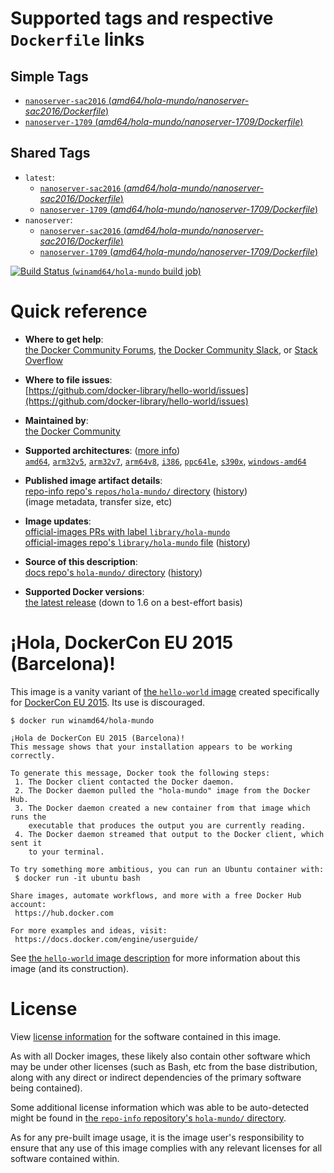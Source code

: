 <!--

********************************************************************************

WARNING:

    DO NOT EDIT "hola-mundo/README.md"

    IT IS AUTO-GENERATED

    (from the other files in "hola-mundo/" combined with a set of templates)

********************************************************************************

-->

# Supported tags and respective `Dockerfile` links

## Simple Tags


-	[`nanoserver-sac2016` (*amd64/hola-mundo/nanoserver-sac2016/Dockerfile*)](https://github.com/docker-library/hello-world/blob/b0a34596994b120f5456f08992ef9a75ed56f34e/amd64/hola-mundo/nanoserver-sac2016/Dockerfile)
-	[`nanoserver-1709` (*amd64/hola-mundo/nanoserver-1709/Dockerfile*)](https://github.com/docker-library/hello-world/blob/b0a34596994b120f5456f08992ef9a75ed56f34e/amd64/hola-mundo/nanoserver-1709/Dockerfile)

## Shared Tags

-	`latest`:
	-	[`nanoserver-sac2016` (*amd64/hola-mundo/nanoserver-sac2016/Dockerfile*)](https://github.com/docker-library/hello-world/blob/b0a34596994b120f5456f08992ef9a75ed56f34e/amd64/hola-mundo/nanoserver-sac2016/Dockerfile)
	-	[`nanoserver-1709` (*amd64/hola-mundo/nanoserver-1709/Dockerfile*)](https://github.com/docker-library/hello-world/blob/b0a34596994b120f5456f08992ef9a75ed56f34e/amd64/hola-mundo/nanoserver-1709/Dockerfile)
-	`nanoserver`:
	-	[`nanoserver-sac2016` (*amd64/hola-mundo/nanoserver-sac2016/Dockerfile*)](https://github.com/docker-library/hello-world/blob/b0a34596994b120f5456f08992ef9a75ed56f34e/amd64/hola-mundo/nanoserver-sac2016/Dockerfile)
	-	[`nanoserver-1709` (*amd64/hola-mundo/nanoserver-1709/Dockerfile*)](https://github.com/docker-library/hello-world/blob/b0a34596994b120f5456f08992ef9a75ed56f34e/amd64/hola-mundo/nanoserver-1709/Dockerfile)

[![Build Status](https://doi-janky.infosiftr.net/job/multiarch/job/windows-amd64/job/hola-mundo/badge/icon) (`winamd64/hola-mundo` build job)](https://doi-janky.infosiftr.net/job/multiarch/job/windows-amd64/job/hola-mundo/)

# Quick reference

-	**Where to get help**:  
	[the Docker Community Forums](https://forums.docker.com/), [the Docker Community Slack](https://blog.docker.com/2016/11/introducing-docker-community-directory-docker-community-slack/), or [Stack Overflow](https://stackoverflow.com/search?tab=newest&q=docker)

-	**Where to file issues**:  
	[https://github.com/docker-library/hello-world/issues](https://github.com/docker-library/hello-world/issues)

-	**Maintained by**:  
	[the Docker Community](https://github.com/docker-library/hello-world)

-	**Supported architectures**: ([more info](https://github.com/docker-library/official-images#architectures-other-than-amd64))  
	[`amd64`](https://hub.docker.com/r/amd64/hola-mundo/), [`arm32v5`](https://hub.docker.com/r/arm32v5/hola-mundo/), [`arm32v7`](https://hub.docker.com/r/arm32v7/hola-mundo/), [`arm64v8`](https://hub.docker.com/r/arm64v8/hola-mundo/), [`i386`](https://hub.docker.com/r/i386/hola-mundo/), [`ppc64le`](https://hub.docker.com/r/ppc64le/hola-mundo/), [`s390x`](https://hub.docker.com/r/s390x/hola-mundo/), [`windows-amd64`](https://hub.docker.com/r/winamd64/hola-mundo/)

-	**Published image artifact details**:  
	[repo-info repo's `repos/hola-mundo/` directory](https://github.com/docker-library/repo-info/blob/master/repos/hola-mundo) ([history](https://github.com/docker-library/repo-info/commits/master/repos/hola-mundo))  
	(image metadata, transfer size, etc)

-	**Image updates**:  
	[official-images PRs with label `library/hola-mundo`](https://github.com/docker-library/official-images/pulls?q=label%3Alibrary%2Fhola-mundo)  
	[official-images repo's `library/hola-mundo` file](https://github.com/docker-library/official-images/blob/master/library/hola-mundo) ([history](https://github.com/docker-library/official-images/commits/master/library/hola-mundo))

-	**Source of this description**:  
	[docs repo's `hola-mundo/` directory](https://github.com/docker-library/docs/tree/master/hola-mundo) ([history](https://github.com/docker-library/docs/commits/master/hola-mundo))

-	**Supported Docker versions**:  
	[the latest release](https://github.com/docker/docker-ce/releases/latest) (down to 1.6 on a best-effort basis)

# ¡Hola, DockerCon EU 2015 (Barcelona)!

This image is a vanity variant of [the `hello-world` image](https://hub.docker.com/_/hello-world/) created specifically for [DockerCon EU 2015](http://europe-2015.dockercon.com/). Its use is discouraged.

```console
$ docker run winamd64/hola-mundo

¡Hola de DockerCon EU 2015 (Barcelona)!
This message shows that your installation appears to be working correctly.

To generate this message, Docker took the following steps:
 1. The Docker client contacted the Docker daemon.
 2. The Docker daemon pulled the "hola-mundo" image from the Docker Hub.
 3. The Docker daemon created a new container from that image which runs the
    executable that produces the output you are currently reading.
 4. The Docker daemon streamed that output to the Docker client, which sent it
    to your terminal.

To try something more ambitious, you can run an Ubuntu container with:
 $ docker run -it ubuntu bash

Share images, automate workflows, and more with a free Docker Hub account:
 https://hub.docker.com

For more examples and ideas, visit:
 https://docs.docker.com/engine/userguide/

```

See [the `hello-world` image description](https://hub.docker.com/_/hello-world/) for more information about this image (and its construction).

# License

View [license information](https://github.com/docker-library/hello-world/blob/master/LICENSE) for the software contained in this image.

As with all Docker images, these likely also contain other software which may be under other licenses (such as Bash, etc from the base distribution, along with any direct or indirect dependencies of the primary software being contained).

Some additional license information which was able to be auto-detected might be found in [the `repo-info` repository's `hola-mundo/` directory](https://github.com/docker-library/repo-info/tree/master/repos/hola-mundo).

As for any pre-built image usage, it is the image user's responsibility to ensure that any use of this image complies with any relevant licenses for all software contained within.
